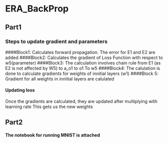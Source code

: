 # ERA_BackProp

## Part1

### Steps to update gradient and parameters

####Block1: Calculates forward propagation. The error for E1 and E2 are added
####Block2: Calculates the gradient of Loss Function with respect to w5(parameter)
####Block3: The calculation involves chain rule from E1 (as E2 is not affected by W5) to a_o1 to o1 To w5
####Block4: The calulation is done to calculate gradients for weights of innitial layers (w1)
####Block 5: Gradient for all weights in innitial layers are calulated

#### Updating loss
Once the gradients are calculated, they are updated after multiplying with learning rate
This gets us the new weights

## Part2

#### The notebook for running MNIST is attached

